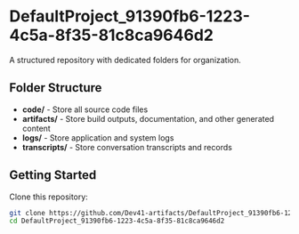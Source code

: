# DefaultProject_91390fb6-1223-4c5a-8f35-81c8ca9646d2
A structured repository with dedicated folders for organization.

## Folder Structure

- **code/** - Store all source code files
- **artifacts/** - Store build outputs, documentation, and other generated content
- **logs/** - Store application and system logs
- **transcripts/** - Store conversation transcripts and records

## Getting Started

Clone this repository:
```bash
git clone https://github.com/Dev41-artifacts/DefaultProject_91390fb6-1223-4c5a-8f35-81c8ca9646d2
cd DefaultProject_91390fb6-1223-4c5a-8f35-81c8ca9646d2
```
